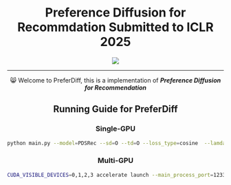 

<div align='center'>
<h1>Preference Diffusion for Recommdation Submitted to ICLR 2025</h1>



<img src='imgs/moti.svg' />

------

:smile_cat: Welcome to PreferDiff, this is a implementation of ***Preference Diffusion for Recommendation***







## Running Guide for PreferDiff

### Single-GPU

```sh
python main.py --model=PDSRec --sd=O --td=O --loss_type=cosine  --lamda=0.5 --hidden_size=3072 
```

### Multi-GPU

```sh
CUDA_VISIBLE_DEVICES=0,1,2,3 accelerate launch --main_process_port=12330 main.py --model=PDSRec --sd=O --td=O --loss_type=cosine  --lamda=0.5 --hidden_size=3072 
```









